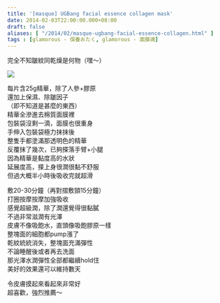 ```yaml
---
title: '[masque] UGBang facial essence collagen mask'
date: 2014-02-03T22:00:00.000+08:00
draft: false
aliases: [ "/2014/02/masque-ugbang-facial-essence-collagen.html" ]
tags : [glamorous - 保養おたく, glamorous - 面膜魂]
---
```


完全不知皺紋同乾燥是何物（嘿～）  

![](/images/ugbangcollagen.jpg)

每片含25g精華，除了人參+膠原  
還加上保濕、除皺因子  
（即不知道是甚麼的東西）  
精華全滲進去棉質面膜裡  
包裝袋沒剩一滴，面膜也很重身  
手伸入包裝袋極力抹抹後  
整隻手都塗滿那透明色的精華  
反覆抹了幾次，已夠搽落手臂+小腿  
因為精華是黏度高的水狀  
延展度高，搽上身很潤很黏不舒服  
但過大概半小時後吸收完就超滑  
  
敷20-30分鐘（再對摺敷頸15分鐘）  
打圈按摩按摩加強吸收  
感覺超級潤，除了潤還覺得很黏膩  
不過非常滋潤有光澤  
皮膚不像吸飽水，直頭像吸飽膠原一樣  
整塊面的細胞都pump漲了  
乾紋統統消失，整塊面充滿彈性  
不論睡醒後或者再去洗面  
那光澤水潤彈性全部都繼續hold住  
美好的效果還可以維持數天  
  
令皮膚摸起來看起來非常好  
超喜歡，強烈推薦～
